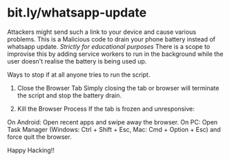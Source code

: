 # bit.ly/whatsapp-update

Attackers might send such a link to your device and cause various problems. 
This is a Malicious code to drain your phone battery instead of whatsapp update. *Strictly for educational purposes*
There is a scope to improvise this by adding service workers to run in the background while the user doesn't realise the battery is being used up.

Ways to stop if at all anyone tries to run the script.
1. Close the Browser Tab
Simply closing the tab or browser will terminate the script and stop the battery drain.

2. Kill the Browser Process
If the tab is frozen and unresponsive:

On Android: Open recent apps and swipe away the browser.
On PC: Open Task Manager (Windows: Ctrl + Shift + Esc, Mac: Cmd + Option + Esc) and force quit the browser.

Happy Hacking!!
